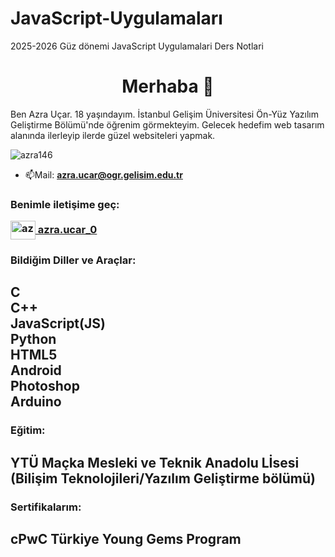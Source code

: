 # JavaScript-Uygulamaları
2025-2026 Güz dönemi JavaScript Uygulamalari Ders Notlari
<h1 align="center">Merhaba 👋</h1>
<p> Ben Azra Uçar. 18 yaşındayım. İstanbul Gelişim Üniversitesi Ön-Yüz Yazılım Geliştirme Bölümü'nde öğrenim görmekteyim. Gelecek hedefim web tasarım alanında ilerleyip ilerde güzel websiteleri yapmak.</p>
<p align="left"> <img src="https://komarev.com/ghpvc/?username=azra146&label=Profile%20views&color=0e75b6&style=flat" alt="azra146" /> </p>

- 📫Mail: **azra.ucar@ogr.gelisim.edu.tr**

<h3 align="left">Benimle iletişime geç:
<p align="left">
<a href="https://instagram.com/azra.ucar_0" target="blank"><img align="center" src="https://raw.githubusercontent.com/rahuldkjain/github-profile-readme-generator/master/src/images/icons/Social/instagram.svg" alt="azra.ucar_0" height="30" width="40" /> azra.ucar_0</a>
</p></h3>

<h3 align="left">Bildiğim Diller ve Araçlar:</h3>
<h2> 
C <br> C++ <br> JavaScript(JS) <br> Python <br> HTML5 <br> Android <br> Photoshop <br> Arduino
</h2>
<h3 align="left">Eğitim:</h3>
<h2>
YTÜ Maçka Mesleki ve Teknik Anadolu Lİsesi (Bilişim Teknolojileri/Yazılım Geliştirme bölümü)
  <h3 align="left">Sertifikalarım:</h3>
<h2>cPwC Türkiye Young Gems Program </h2>
  
</h2>
